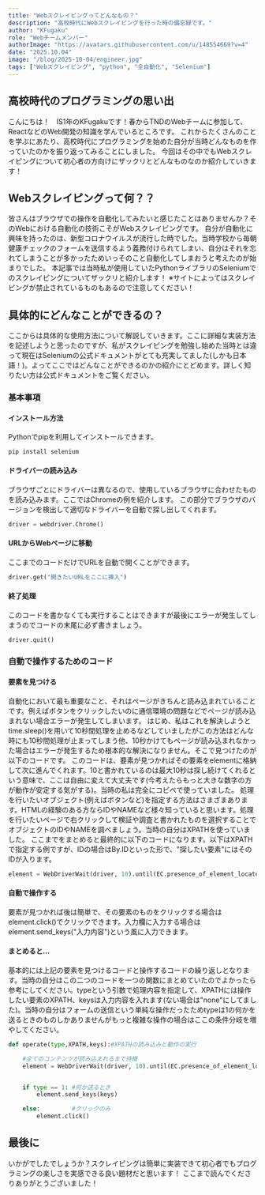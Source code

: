 ```yaml
---
title: "Webスクレイピングってどんなもの？"
description: "高校時代にWebスクレイピングを行った時の備忘録です。"
author: "KFugaku"
role: "Webチームメンバー"
authorImage: "https://avatars.githubusercontent.com/u/148554669?v=4"
date: "2025.10.04"
image: "/blog/2025-10-04/engineer.jpg"
tags: ["Webスクレイピング", "python", "全自動化", "Selenium"]
---
```


## 高校時代のプログラミングの思い出

こんにちは！　IS1年のKFugakuです！春からTNDのWebチームに参加して、ReactなどのWeb開発の知識を学んでいるところです。
これからたくさんのことを学ぶにあたり、高校時代にプログラミングを始めた自分が当時どんなものを作っていたのかを振り返ってみることにしました。
今回はその中でもWebスクレイピングについて初心者の方向けにザックリとどんなものなのか紹介していきます！


## Webスクレイピングって何？？

皆さんはブラウザでの操作を自動化してみたいと感じたことはありませんか？そのWebにおける自動化の技術こそがWebスクレイピングです。
自分が自動化に興味を持ったのは、新型コロナウイルスが流行した時でした。当時学校から毎朝健康チェックのフォームを送信するよう義務付けられてしまい、自分はそれを忘れてしまうことが多かったためいっそのこと自動化してしまおうと考えたのが始まりでした。
本記事では当時私が使用していたPythonライブラリのSeleniumでのスクレイピングについてザックリと紹介します！
※サイトによってはスクレイピングが禁止されているものもあるので注意してください！


## 具体的にどんなことができるの？

ここからは具体的な使用方法について解説していきます。ここに詳細な実装方法を記述しようと思ったのですが、私がスクレイピングを勉強し始めた当時とは違って現在はSeleniumの公式ドキュメントがとても充実してました(しかも日本語！)。よってここではどんなことができるのかの紹介にとどめます。詳しく知りたい方は公式ドキュメントをご覧ください。

### 基本事項
#### インストール方法
Pythonでpipを利用してインストールできます。
```bush
pip install selenium
```

#### ドライバーの読み込み
ブラウザごとにドライバーは異なるので、使用しているブラウザに合わせたものを読み込みます。ここではChromeの例を紹介します。
この部分でブラウザのバージョンを検出して適切なドライバーを自動で探し出してくれます。
```python
driver = webdriver.Chrome()
```

#### URLからWebページに移動
ここまでのコードだけでURLを自動で開くことができます。
```python
driver.get("開きたいURLをここに挿入")
```

#### 終了処理
このコードを書かなくても実行することはできますが最後にエラーが発生してしまうのでコードの末尾に必ず書きましょう。
```python
driver.quit()
```

### 自動で操作するためのコード
#### 要素を見つける
自動化において最も重要なこと、それはページがきちんと読み込まれていることです。例えばボタンをクリックしたいのに通信環境の問題などでページが読み込まれない場合エラーが発生してしまいます。
はじめ、私はこれを解決しようとtime.sleep()を用いて10秒間処理を止めるなどしていましたがこの方法はどんな時にも10秒間処理が止まってしまう他、10秒かけてもページが読み込まれなかった場合はエラーが発生するため根本的な解決になりません。そこで見つけたのが以下のコードです。
このコードは、要素が見つかればその要素をelementに格納して次に進んでくれます。10と書かれているのは最大10秒は探し続けてくれるという意味で、ここは自由に変えて大丈夫です(今考えたらもっと大きな数字の方が動作が安定する気がする)。当時の私は完全にコピペで使っていました。
処理を行いたいオブジェクト(例えばボタンなど)を指定する方法はさまざまあります。HTMLの経験のある方ならIDやNAMEなど様々知っていると思います。処理を行いたいページで右クリックして検証や調査と書かれたものを選択することでオブジェクトのIDやNAMEを調べましょう。当時の自分はXPATHを使っていました。
ここまでをまとめると最終的に以下のコードになります。以下はXPATHで指定する例ですが、IDの場合はBy.IDといった形で、"探したい要素"にはそのIDが入ります。
```python
element = WebDriverWait(driver, 10).until(EC.presence_of_element_located((By.XPATH,"探したい要素")))
```

#### 自動で操作する
要素が見つかれば後は簡単で、その要素のものをクリックする場合はelement.click()でクリックできます。入力欄に入力する場合はelement.send_keys("入力内容")という風に入力できます。

#### まとめると...
基本的には上記の要素を見つけるコードと操作するコードの繰り返しとなります。当時の自分はこの二つのコードを一つの関数にまとめていたのでよかったら参考にしてください。typeという引数で処理内容を指定して、XPATHには操作したい要素のXPATH、keysは入力内容を入れます(ない場合は"none"にしてました)。当時の自分はフォームの送信という単純な操作だったためtypeは1の何かを送るときのものしかありませんがもっと複雑な操作の場合はここの条件分岐を増やしてください。
```python
def operate(type,XPATH,keys):#XPATHの読み込みと動作の実行

    #全てのコンテンツが読み込まれるまで待機
    element = WebDriverWait(driver, 10).until(EC.presence_of_element_located((By.XPATH,XPATH)))


    if type == 1: #何か送るとき
        element.send_keys(keys)

    else:         #クリックのみ
        element.click()
```


## 最後に
いかがでしたでしょうか？スクレイピングは簡単に実装できて初心者でもプログラミングの楽しさを実感できる良い題材だと思います！
ここまで読んでくださりありがとうございました！